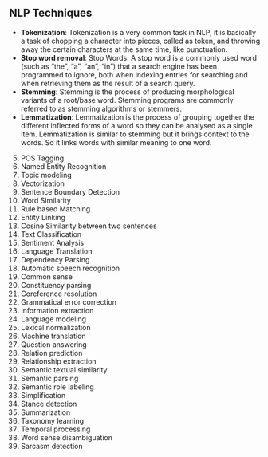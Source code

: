 ## NLP Techniques
 
* <b>Tokenization</b>: Tokenization is a very common task in NLP, it is basically a task of chopping a character into pieces, called as token, and throwing away the certain characters at the same time, like punctuation.
* <b>Stop word removal</b>:  Stop Words: A stop word is a commonly used word (such as “the”, “a”, “an”, “in”) that a search engine has been programmed to ignore, both when indexing entries for searching and when retrieving them as the result of a search query.
* <b>Stemming</b>: Stemming is the process of producing morphological variants of a root/base word. Stemming programs are commonly referred to as stemming algorithms or stemmers.
* <b>Lemmatization</b>: Lemmatization is the process of grouping together the different inflected forms of a word so they can be analysed as a single item. Lemmatization is similar to stemming but it brings context to the words. So it links words with similar meaning to one word.

5. POS Tagging 
6. Named Entity Recognition
7. Topic modeling
8. Vectorization
9. Sentence Boundary Detection
10. Word Similarity
11. Rule based Matching
12. Entity Linking 
13. Cosine Similarity between two sentences
14. Text Classification
15. Sentiment Analysis
16. Language Translation 
17. Dependency Parsing
18. Automatic speech recognition
19. Common sense
20. Constituency parsing
22. Coreference resolution
23. Grammatical error correction
24. Information extraction
25. Language modeling
26. Lexical normalization
27. Machine translation
28. Question answering
29. Relation prediction
30. Relationship extraction
31. Semantic textual similarity
32. Semantic parsing
33. Semantic role labeling
34. Simplification
35. Stance detection
36. Summarization
37. Taxonomy learning
38. Temporal processing
39. Word sense disambiguation
40. Sarcasm detection

